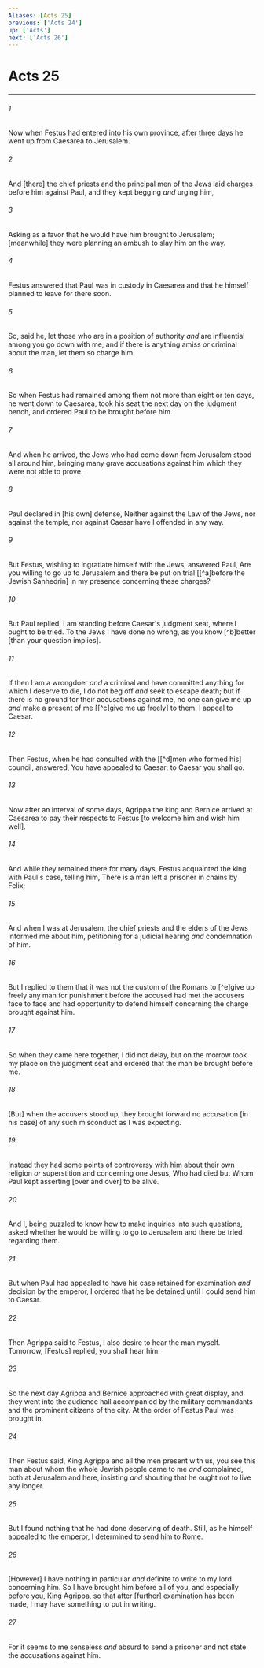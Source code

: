 ```yaml
---
Aliases: [Acts 25]
previous: ['Acts 24']
up: ['Acts']
next: ['Acts 26']
---
```

# Acts 25

***














###### 1 






Now when Festus had entered into his own province, after three days he went up from Caesarea to Jerusalem. 













###### 2 






And [there] the chief priests and the principal men of the Jews laid charges before him against Paul, and they kept begging _and_ urging him, 













###### 3 






Asking as a favor that he would have him brought to Jerusalem; [meanwhile] they were planning an ambush to slay him on the way. 













###### 4 






Festus answered that Paul was in custody in Caesarea and that he himself planned to leave for there soon. 













###### 5 






So, said he, let those who are in a position of authority _and_ are influential among you go down with me, and if there is anything amiss _or_ criminal about the man, let them so charge him. 













###### 6 






So when Festus had remained among them not more than eight or ten days, he went down to Caesarea, took his seat the next day on the judgment bench, and ordered Paul to be brought before him. 













###### 7 






And when he arrived, the Jews who had come down from Jerusalem stood all around him, bringing many grave accusations against him which they were not able to prove. 













###### 8 






Paul declared in [his own] defense, Neither against the Law of the Jews, nor against the temple, nor against Caesar have I offended in any way. 













###### 9 






But Festus, wishing to ingratiate himself with the Jews, answered Paul, Are you willing to go up to Jerusalem and there be put on trial [[^a]before the Jewish Sanhedrin] in my presence concerning these charges? 













###### 10 






But Paul replied, I am standing before Caesar's judgment seat, where I ought to be tried. To the Jews I have done no wrong, as you know [^b]better [than your question implies]. 













###### 11 






If then I am a wrongdoer _and_ a criminal and have committed anything for which I deserve to die, I do not beg off _and_ seek to escape death; but if there is no ground for their accusations against me, no one can give me up _and_ make a present of me [[^c]give me up freely] to them. I appeal to Caesar. 













###### 12 






Then Festus, when he had consulted with the [[^d]men who formed his] council, answered, You have appealed to Caesar; to Caesar you shall go. 













###### 13 






Now after an interval of some days, Agrippa the king and Bernice arrived at Caesarea to pay their respects to Festus [to welcome him and wish him well]. 













###### 14 






And while they remained there for many days, Festus acquainted the king with Paul's case, telling him, There is a man left a prisoner in chains by Felix; 













###### 15 






And when I was at Jerusalem, the chief priests and the elders of the Jews informed me about him, petitioning for a judicial hearing _and_ condemnation of him. 













###### 16 






But I replied to them that it was not the custom of the Romans to [^e]give up freely any man for punishment before the accused had met the accusers face to face and had opportunity to defend himself concerning the charge brought against him. 













###### 17 






So when they came here together, I did not delay, but on the morrow took my place on the judgment seat and ordered that the man be brought before me. 













###### 18 






[But] when the accusers stood up, they brought forward no accusation [in his case] of any such misconduct as I was expecting. 













###### 19 






Instead they had some points of controversy with him about their own religion _or_ superstition and concerning one Jesus, Who had died but Whom Paul kept asserting [over and over] to be alive. 













###### 20 






And I, being puzzled to know how to make inquiries into such questions, asked whether he would be willing to go to Jerusalem and there be tried regarding them. 













###### 21 






But when Paul had appealed to have his case retained for examination _and_ decision by the emperor, I ordered that he be detained until I could send him to Caesar. 













###### 22 






Then Agrippa said to Festus, I also desire to hear the man myself. Tomorrow, [Festus] replied, you shall hear him. 













###### 23 






So the next day Agrippa and Bernice approached with great display, and they went into the audience hall accompanied by the military commandants and the prominent citizens of the city. At the order of Festus Paul was brought in. 













###### 24 






Then Festus said, King Agrippa and all the men present with us, you see this man about whom the whole Jewish people came to me _and_ complained, both at Jerusalem and here, insisting _and_ shouting that he ought not to live any longer. 













###### 25 






But I found nothing that he had done deserving of death. Still, as he himself appealed to the emperor, I determined to send him to Rome. 













###### 26 






[However] I have nothing in particular _and_ definite to write to my lord concerning him. So I have brought him before all of you, and especially before you, King Agrippa, so that after [further] examination has been made, I may have something to put in writing. 













###### 27 






For it seems to me senseless _and_ absurd to send a prisoner and not state the accusations against him.
